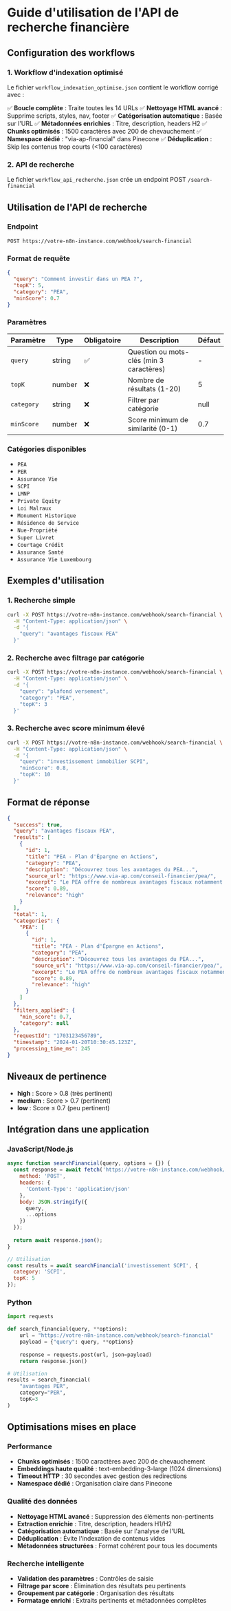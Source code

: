 # Guide d'utilisation de l'API de recherche financière

## Configuration des workflows

### 1. Workflow d'indexation optimisé
Le fichier `workflow_indexation_optimise.json` contient le workflow corrigé avec :

✅ **Boucle complète** : Traite toutes les 14 URLs
✅ **Nettoyage HTML avancé** : Supprime scripts, styles, nav, footer
✅ **Catégorisation automatique** : Basée sur l'URL
✅ **Métadonnées enrichies** : Titre, description, headers H2
✅ **Chunks optimisés** : 1500 caractères avec 200 de chevauchement
✅ **Namespace dédié** : "via-ap-financial" dans Pinecone
✅ **Déduplication** : Skip les contenus trop courts (<100 caractères)

### 2. API de recherche
Le fichier `workflow_api_recherche.json` crée un endpoint POST `/search-financial`

## Utilisation de l'API de recherche

### Endpoint
```
POST https://votre-n8n-instance.com/webhook/search-financial
```

### Format de requête
```json
{
  "query": "Comment investir dans un PEA ?",
  "topK": 5,
  "category": "PEA",
  "minScore": 0.7
}
```

### Paramètres

| Paramètre | Type | Obligatoire | Description | Défaut |
|-----------|------|-------------|-------------|---------|
| `query` | string | ✅ | Question ou mots-clés (min 3 caractères) | - |
| `topK` | number | ❌ | Nombre de résultats (1-20) | 5 |
| `category` | string | ❌ | Filtrer par catégorie | null |
| `minScore` | number | ❌ | Score minimum de similarité (0-1) | 0.7 |

### Catégories disponibles
- `PEA`
- `PER` 
- `Assurance Vie`
- `SCPI`
- `LMNP`
- `Private Equity`
- `Loi Malraux`
- `Monument Historique`
- `Résidence de Service`
- `Nue-Propriété`
- `Super Livret`
- `Courtage Crédit`
- `Assurance Santé`
- `Assurance Vie Luxembourg`

## Exemples d'utilisation

### 1. Recherche simple
```bash
curl -X POST https://votre-n8n-instance.com/webhook/search-financial \
  -H "Content-Type: application/json" \
  -d '{
    "query": "avantages fiscaux PEA"
  }'
```

### 2. Recherche avec filtrage par catégorie
```bash
curl -X POST https://votre-n8n-instance.com/webhook/search-financial \
  -H "Content-Type: application/json" \
  -d '{
    "query": "plafond versement",
    "category": "PEA",
    "topK": 3
  }'
```

### 3. Recherche avec score minimum élevé
```bash
curl -X POST https://votre-n8n-instance.com/webhook/search-financial \
  -H "Content-Type: application/json" \
  -d '{
    "query": "investissement immobilier SCPI",
    "minScore": 0.8,
    "topK": 10
  }'
```

## Format de réponse

```json
{
  "success": true,
  "query": "avantages fiscaux PEA",
  "results": [
    {
      "id": 1,
      "title": "PEA - Plan d'Épargne en Actions",
      "category": "PEA",
      "description": "Découvrez tous les avantages du PEA...",
      "source_url": "https://www.via-ap.com/conseil-financier/pea/",
      "excerpt": "Le PEA offre de nombreux avantages fiscaux notamment l'exonération d'impôt sur les plus-values après 5 ans...",
      "score": 0.89,
      "relevance": "high"
    }
  ],
  "total": 1,
  "categories": {
    "PEA": [
      {
        "id": 1,
        "title": "PEA - Plan d'Épargne en Actions",
        "category": "PEA",
        "description": "Découvrez tous les avantages du PEA...",
        "source_url": "https://www.via-ap.com/conseil-financier/pea/",
        "excerpt": "Le PEA offre de nombreux avantages fiscaux notamment l'exonération d'impôt sur les plus-values après 5 ans...",
        "score": 0.89,
        "relevance": "high"
      }
    ]
  },
  "filters_applied": {
    "min_score": 0.7,
    "category": null
  },
  "requestId": "1703123456789",
  "timestamp": "2024-01-20T10:30:45.123Z",
  "processing_time_ms": 245
}
```

## Niveaux de pertinence

- **high** : Score > 0.8 (très pertinent)
- **medium** : Score > 0.7 (pertinent)  
- **low** : Score ≤ 0.7 (peu pertinent)

## Intégration dans une application

### JavaScript/Node.js
```javascript
async function searchFinancial(query, options = {}) {
  const response = await fetch('https://votre-n8n-instance.com/webhook/search-financial', {
    method: 'POST',
    headers: {
      'Content-Type': 'application/json'
    },
    body: JSON.stringify({
      query,
      ...options
    })
  });
  
  return await response.json();
}

// Utilisation
const results = await searchFinancial('investissement SCPI', {
  category: 'SCPI',
  topK: 5
});
```

### Python
```python
import requests

def search_financial(query, **options):
    url = "https://votre-n8n-instance.com/webhook/search-financial"
    payload = {"query": query, **options}
    
    response = requests.post(url, json=payload)
    return response.json()

# Utilisation
results = search_financial(
    "avantages PER", 
    category="PER", 
    topK=3
)
```

## Optimisations mises en place

### Performance
- **Chunks optimisés** : 1500 caractères avec 200 de chevauchement
- **Embeddings haute qualité** : text-embedding-3-large (1024 dimensions)
- **Timeout HTTP** : 30 secondes avec gestion des redirections
- **Namespace dédié** : Organisation claire dans Pinecone

### Qualité des données
- **Nettoyage HTML avancé** : Suppression des éléments non-pertinents
- **Extraction enrichie** : Titre, description, headers H1/H2
- **Catégorisation automatique** : Basée sur l'analyse de l'URL
- **Déduplication** : Évite l'indexation de contenus vides
- **Métadonnées structurées** : Format cohérent pour tous les documents

### Recherche intelligente
- **Validation des paramètres** : Contrôles de saisie
- **Filtrage par score** : Élimination des résultats peu pertinents
- **Groupement par catégorie** : Organisation des résultats
- **Formatage enrichi** : Extraits pertinents et métadonnées complètes